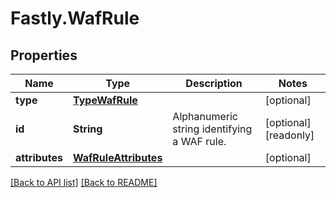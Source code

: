 # Fastly.WafRule

## Properties

Name | Type | Description | Notes
------------ | ------------- | ------------- | -------------
**type** | [**TypeWafRule**](TypeWafRule.md) |  | [optional] 
**id** | **String** | Alphanumeric string identifying a WAF rule. | [optional] [readonly] 
**attributes** | [**WafRuleAttributes**](WafRuleAttributes.md) |  | [optional] 



[[Back to API list]](../../README.md#endpoints) [[Back to README]](../../README.md)
